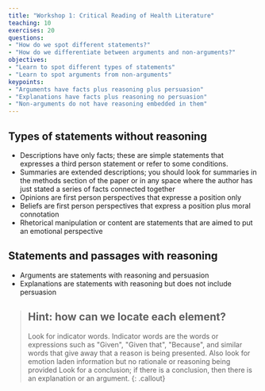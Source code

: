 ```yaml
---
title: "Workshop 1: Critical Reading of Health Literature"
teaching: 10
exercises: 20
questions:
- "How do we spot different statements?"
- "How do we differentiate between arguments and non-arguments?"
objectives:
- "Learn to spot different types of statements"
- "Learn to spot arguments from non-arguments"
keypoints:
- "Arguments have facts plus reasoning plus persuasion"
- "Explanations have facts plus reasoning no persuasion"
- "Non-arguments do not have reasoning embedded in them"
---
```

## Types of statements without reasoning

- Descriptions have only facts; these are simple statements that expresses a third person statement or refer to some conditions.
- Summaries are extended descriptions; you should look for summaries in the methods section of the paper or in any space where the author has just stated a series of facts connected together
- Opinions are first person perspectives that expresse a position only
- Beliefs are first person perspectives that express a position plus moral connotation
- Rhetorical manipulation or content are statements that are aimed to put an emotional perspective

## Statements and passages with reasoning

- Arguments are statements with reasoning and persuasion
- Explanations are statements with reasoning but does not include persuasion

> ## Hint: how can we locate each element?
> Look for indicator words. Indicator words are the words or expressions such as "Given", "Given that", "Because", and similar words that give away that a reason is being presented. Also look for emotion laden information but no rationale or reasoning being provided
> Look for a conclusion; if there is a conclusion, then there is an explanation or an argument.
{: .callout}
